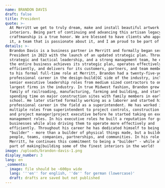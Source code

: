 ```yaml
---
name: BRANDON DAVIS
draft: false
title: President
quote: >-
  At Merritt we get to truly dream, make and install beautiful artwork with our
  interiors. Being part of continuing and advancing this artisan legacy of fine
  craftmanship is a true honor. We are blessed to have clients who appreciate
  it, a team that is passionate about it, and I am proud to be part of it.
details: >-
  Brandon Davis is a business partner in Merritt and formally began serving as
  President in 2023 with the launch of an updated strategic plan. Through
  strategic and tactical leadership, and a strong management team, he ensures
  the entire business achieves its strategic plan, operates effectively and
  efficiently, and delivers for its customers, partners, and team members. Prior
  to his formal full-time role at Merritt, Brandon had a twenty-five-year
  professional career in the design-build|GC side of the industry, including
  senior executive leadership roles from medium sized contractors to one of the
  largest firms in the industry. In true Midwest fashion, Brandon grew up in a
  family of railroading, manufacturing, farming and building, and started
  spending time on major construction sites with family members in early high
  school. He later started formally working as a laborer and started his
  professional career in the field as a superintendent. He has worked in
  multiple roles from superintendent to project controls, construction manager,
  and project manager|project executive before he started taking on executive
  management roles. In his executive roles he built a reputation for growing
  businesses while also driving them to operate more effectively and
  efficiently. Throughout his career he has dedicated himself to being a
  "builder" - more than a builder of physical things made, but a builder of
  people, teams, companies, partnerships, and communities. In his role at
  Merritt, he continues this commitment to being a "builder" - while also being
  part of making|building some of the finest interiors in the world!
image: /uploads/brandon-davis-1.png
display_number: 3
lang: en
_comments:
  image: file should be ~600px wide
  lang: '''en'' for english, ''de'' for german (lowercase)'
  draft: drafts are saved but not published
---
```

